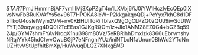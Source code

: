 $START$PmJlHmmnBjAF7vmllIMj3XpPZgT4m1LXVbj6/iJ0iYW1HczlvEcQEp0lXvsNwFbBRuKVAfYs5e+96T7HPOKA8IeW+P2kkgakqoQDj+PcYyx7khC8d1DF5TkoQ4oslelWym2VM+nv0KBHUlToR/TblvxQ9gOgCLPZG0zQUJ9iwSdDtWFYTj39oqyegg4DQ0I2TcEEas1GJKgRQOm1z+JIo1ANMZ8EZ0G4+bGZBq592Jp/GYM7shmFYAvNrqqX1nu398m80Vz/5eRBRihhDmxlzk8366uEbrvmshyNRqiYYk45hdChvvCwuBGjP7eNFngnIYUz/iniNTLoN1aUnun0BhWd2YTdNnUZHtvVStUpfhItBmXp/HuWvuqDLQZ7XNxg$END$